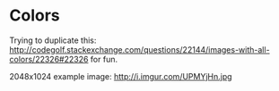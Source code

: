 Colors
=======

Trying to duplicate this: http://codegolf.stackexchange.com/questions/22144/images-with-all-colors/22326#22326 for fun.

2048x1024 example image: http://i.imgur.com/UPMYjHn.jpg
